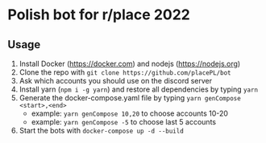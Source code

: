 # Polish bot for r/place 2022

## Usage

1. Install Docker (https://docker.com) and nodejs (https://nodejs.org)
2. Clone the repo with `git clone https://github.com/placePL/bot`
3. Ask which accounts you should use on the discord server
4. Install yarn (`npm i -g yarn`) and restore all dependencies by typing `yarn`
5. Generate the docker-compose.yaml file by typing `yarn genCompose <start>,<end>`
    * example: `yarn genCompose 10,20` to choose accounts 10-20
    * example: `yarn genCompose -5` to choose last 5 accounts
6. Start the bots with `docker-compose up -d --build`
